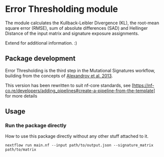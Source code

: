 # Error Thresholding module

The module calculates the Kullback-Leibler Divergence (KL), the root-mean square error (RMSE), sum of absolute differences (SAD) and Hellinger Distance of the input matrix and signature exposure assignments.

Extend for additional information. :)

## Package development

Error Thresholding is the third step in the Mutational Signatures workflow, building from the concepts of [Alexandrov et al. 2013](https://www.cell.com/cell-reports/fulltext/S2211-1247(12)00433-0?_returnURL=https%3A%2F%2Flinkinghub.elsevier.com%2Fretrieve%2Fpii%2FS2211124712004330%3Fshowall%3Dtrue).  

This version has been rewritten to suit nf-core standards, see [https://nf-co.re/developers/adding_pipelines#create-a-pipeline-from-the-template] for more details

## Usage

### Run the package directly

How to use this package directly without any other stuff attached to it.


```
nextflow run main.nf --input path/to/output.json --signature_matrix path/to/matrix
```
